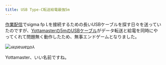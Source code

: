 ```yaml
---
title: USB Type-C転送給電最強5m
---
```

[作業配信](https://www.youtube.com/c/r7kamura)でsigma fp Lを接続するための長いUSBケーブルを探す日々を送っていたのですが、[Yottamasterの5mのUSBケーブル](https://www.amazon.co.jp/dp/B09Y1BY75P)がデータ転送と給電を同時にやってくれて問題無く動作したため、無事エンドゲームとなりました。

![](https://lh3.googleusercontent.com/MkCul1HhnqCJD0zJp3V30mVjqesOvLwVS7d8vAlUdT6wHvgEI0zbA0Dlh0xnnrenWBvqwTNyI7OVAS0-TCvYjsiUXZ0QSgdfrzEiYZWKt9z8PhWdBWRJlMtzn0btg6nXnH8GFuL0X0cr1AyLp0Fbt-5zF-EObpmERwwaWnkt43Vma5mSg16E3ox9yiu9Mw "ɹǝʇsɐɯɐʇʇo⅄")

Yottamaster、いい名前ですね。
